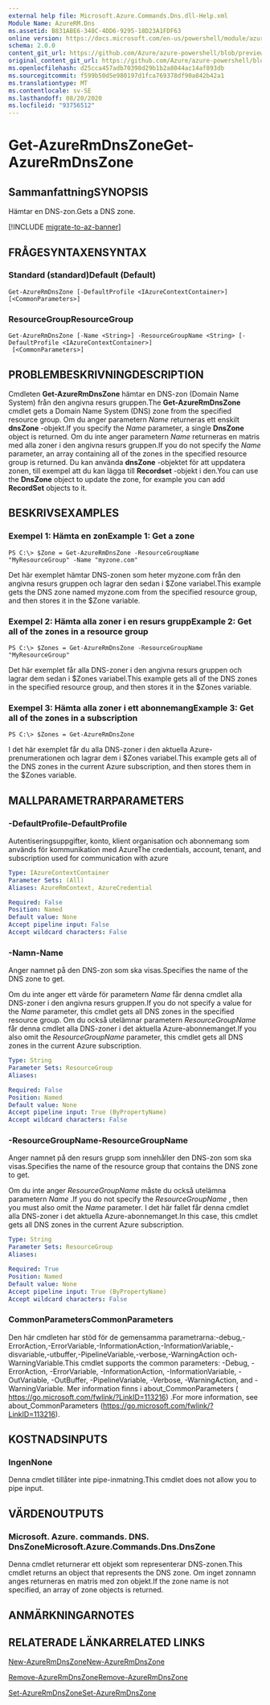 ```yaml
---
external help file: Microsoft.Azure.Commands.Dns.dll-Help.xml
Module Name: AzureRM.Dns
ms.assetid: B831ABE6-348C-4DD6-9295-18D23A1FDF63
online version: https://docs.microsoft.com/en-us/powershell/module/azurerm.dns/get-azurermdnszone
schema: 2.0.0
content_git_url: https://github.com/Azure/azure-powershell/blob/preview/src/ResourceManager/Dns/Commands.Dns/help/Get-AzureRmDnsZone.md
original_content_git_url: https://github.com/Azure/azure-powershell/blob/preview/src/ResourceManager/Dns/Commands.Dns/help/Get-AzureRmDnsZone.md
ms.openlocfilehash: d25cca457adb70398d29b1b2a8044ac14af893db
ms.sourcegitcommit: f599b50d5e980197d1fca769378df90a842b42a1
ms.translationtype: MT
ms.contentlocale: sv-SE
ms.lasthandoff: 08/20/2020
ms.locfileid: "93756512"
---
```

# <span data-ttu-id="0073f-101">Get-AzureRmDnsZone</span><span class="sxs-lookup"><span data-stu-id="0073f-101">Get-AzureRmDnsZone</span></span>

## <span data-ttu-id="0073f-102">Sammanfattning</span><span class="sxs-lookup"><span data-stu-id="0073f-102">SYNOPSIS</span></span>
<span data-ttu-id="0073f-103">Hämtar en DNS-zon.</span><span class="sxs-lookup"><span data-stu-id="0073f-103">Gets a DNS zone.</span></span>

[!INCLUDE [migrate-to-az-banner](../../includes/migrate-to-az-banner.md)]

## <span data-ttu-id="0073f-104">FRÅGESYNTAXEN</span><span class="sxs-lookup"><span data-stu-id="0073f-104">SYNTAX</span></span>

### <span data-ttu-id="0073f-105">Standard (standard)</span><span class="sxs-lookup"><span data-stu-id="0073f-105">Default (Default)</span></span>
```
Get-AzureRmDnsZone [-DefaultProfile <IAzureContextContainer>] [<CommonParameters>]
```

### <span data-ttu-id="0073f-106">ResourceGroup</span><span class="sxs-lookup"><span data-stu-id="0073f-106">ResourceGroup</span></span>
```
Get-AzureRmDnsZone [-Name <String>] -ResourceGroupName <String> [-DefaultProfile <IAzureContextContainer>]
 [<CommonParameters>]
```

## <span data-ttu-id="0073f-107">PROBLEMBESKRIVNING</span><span class="sxs-lookup"><span data-stu-id="0073f-107">DESCRIPTION</span></span>
<span data-ttu-id="0073f-108">Cmdleten **Get-AzureRmDnsZone** hämtar en DNS-zon (Domain Name System) från den angivna resurs gruppen.</span><span class="sxs-lookup"><span data-stu-id="0073f-108">The **Get-AzureRmDnsZone** cmdlet gets a Domain Name System (DNS) zone from the specified resource group.</span></span>
<span data-ttu-id="0073f-109">Om du anger parametern *Name* returneras ett enskilt **dnsZone** -objekt.</span><span class="sxs-lookup"><span data-stu-id="0073f-109">If you specify the *Name* parameter, a single **DnsZone** object is returned.</span></span>
<span data-ttu-id="0073f-110">Om du inte anger parametern *Name* returneras en matris med alla zoner i den angivna resurs gruppen.</span><span class="sxs-lookup"><span data-stu-id="0073f-110">If you do not specify the *Name* parameter, an array containing all of the zones in the specified resource group is returned.</span></span>
<span data-ttu-id="0073f-111">Du kan använda **dnsZone** -objektet för att uppdatera zonen, till exempel att du kan lägga till **Recordset** -objekt i den.</span><span class="sxs-lookup"><span data-stu-id="0073f-111">You can use the **DnsZone** object to update the zone, for example you can add **RecordSet** objects to it.</span></span>

## <span data-ttu-id="0073f-112">BESKRIVS</span><span class="sxs-lookup"><span data-stu-id="0073f-112">EXAMPLES</span></span>

### <span data-ttu-id="0073f-113">Exempel 1: Hämta en zon</span><span class="sxs-lookup"><span data-stu-id="0073f-113">Example 1: Get a zone</span></span>
```
PS C:\> $Zone = Get-AzureRmDnsZone -ResourceGroupName "MyResourceGroup" -Name "myzone.com"
```

<span data-ttu-id="0073f-114">Det här exemplet hämtar DNS-zonen som heter myzone.com från den angivna resurs gruppen och lagrar den sedan i $Zone variabel.</span><span class="sxs-lookup"><span data-stu-id="0073f-114">This example gets the DNS zone named myzone.com from the specified resource group, and then stores it in the $Zone variable.</span></span>

### <span data-ttu-id="0073f-115">Exempel 2: Hämta alla zoner i en resurs grupp</span><span class="sxs-lookup"><span data-stu-id="0073f-115">Example 2: Get all of the zones in a resource group</span></span>
```
PS C:\> $Zones = Get-AzureRmDnsZone -ResourceGroupName "MyResourceGroup"
```

<span data-ttu-id="0073f-116">Det här exemplet får alla DNS-zoner i den angivna resurs gruppen och lagrar dem sedan i $Zones variabel.</span><span class="sxs-lookup"><span data-stu-id="0073f-116">This example gets all of the DNS zones in the specified resource group, and then stores it in the $Zones variable.</span></span>

### <span data-ttu-id="0073f-117">Exempel 3: Hämta alla zoner i ett abonnemang</span><span class="sxs-lookup"><span data-stu-id="0073f-117">Example 3: Get all of the zones in a subscription</span></span>
```
PS C:\> $Zones = Get-AzureRmDnsZone
```

<span data-ttu-id="0073f-118">I det här exemplet får du alla DNS-zoner i den aktuella Azure-prenumerationen och lagrar dem i $Zones variabel.</span><span class="sxs-lookup"><span data-stu-id="0073f-118">This example gets all of the DNS zones in the current Azure subscription, and then stores them in the $Zones variable.</span></span>

## <span data-ttu-id="0073f-119">MALLPARAMETRAR</span><span class="sxs-lookup"><span data-stu-id="0073f-119">PARAMETERS</span></span>

### <span data-ttu-id="0073f-120">-DefaultProfile</span><span class="sxs-lookup"><span data-stu-id="0073f-120">-DefaultProfile</span></span>
<span data-ttu-id="0073f-121">Autentiseringsuppgifter, konto, klient organisation och abonnemang som används för kommunikation med Azure</span><span class="sxs-lookup"><span data-stu-id="0073f-121">The credentials, account, tenant, and subscription used for communication with azure</span></span>

```yaml
Type: IAzureContextContainer
Parameter Sets: (All)
Aliases: AzureRmContext, AzureCredential

Required: False
Position: Named
Default value: None
Accept pipeline input: False
Accept wildcard characters: False
```

### <span data-ttu-id="0073f-122">-Namn</span><span class="sxs-lookup"><span data-stu-id="0073f-122">-Name</span></span>
<span data-ttu-id="0073f-123">Anger namnet på den DNS-zon som ska visas.</span><span class="sxs-lookup"><span data-stu-id="0073f-123">Specifies the name of the DNS zone to get.</span></span>

<span data-ttu-id="0073f-124">Om du inte anger ett värde för parametern *Name* får denna cmdlet alla DNS-zoner i den angivna resurs gruppen.</span><span class="sxs-lookup"><span data-stu-id="0073f-124">If you do not specify a value for the *Name* parameter, this cmdlet gets all DNS zones in the specified resource group.</span></span>
<span data-ttu-id="0073f-125">Om du också utelämnar parametern *ResourceGroupName* får denna cmdlet alla DNS-zoner i det aktuella Azure-abonnemanget.</span><span class="sxs-lookup"><span data-stu-id="0073f-125">If you also omit the *ResourceGroupName* parameter, this cmdlet gets all DNS zones in the current Azure subscription.</span></span>

```yaml
Type: String
Parameter Sets: ResourceGroup
Aliases: 

Required: False
Position: Named
Default value: None
Accept pipeline input: True (ByPropertyName)
Accept wildcard characters: False
```

### <span data-ttu-id="0073f-126">-ResourceGroupName</span><span class="sxs-lookup"><span data-stu-id="0073f-126">-ResourceGroupName</span></span>
<span data-ttu-id="0073f-127">Anger namnet på den resurs grupp som innehåller den DNS-zon som ska visas.</span><span class="sxs-lookup"><span data-stu-id="0073f-127">Specifies the name of the resource group that contains the DNS zone to get.</span></span>

<span data-ttu-id="0073f-128">Om du inte anger *ResourceGroupName* måste du också utelämna parametern *Name* .</span><span class="sxs-lookup"><span data-stu-id="0073f-128">If you do not specify the *ResourceGroupName* , then you must also omit the *Name* parameter.</span></span>
<span data-ttu-id="0073f-129">I det här fallet får denna cmdlet alla DNS-zoner i det aktuella Azure-abonnemanget.</span><span class="sxs-lookup"><span data-stu-id="0073f-129">In this case, this cmdlet gets all DNS zones in the current Azure subscription.</span></span>

```yaml
Type: String
Parameter Sets: ResourceGroup
Aliases: 

Required: True
Position: Named
Default value: None
Accept pipeline input: True (ByPropertyName)
Accept wildcard characters: False
```

### <span data-ttu-id="0073f-130">CommonParameters</span><span class="sxs-lookup"><span data-stu-id="0073f-130">CommonParameters</span></span>
<span data-ttu-id="0073f-131">Den här cmdleten har stöd för de gemensamma parametrarna:-debug,-ErrorAction,-ErrorVariable,-InformationAction,-InformationVariable,-disvariable,-utbuffer,-PipelineVariable,-verbose,-WarningAction och-WarningVariable.</span><span class="sxs-lookup"><span data-stu-id="0073f-131">This cmdlet supports the common parameters: -Debug, -ErrorAction, -ErrorVariable, -InformationAction, -InformationVariable, -OutVariable, -OutBuffer, -PipelineVariable, -Verbose, -WarningAction, and -WarningVariable.</span></span> <span data-ttu-id="0073f-132">Mer information finns i about_CommonParameters ( https://go.microsoft.com/fwlink/?LinkID=113216) .</span><span class="sxs-lookup"><span data-stu-id="0073f-132">For more information, see about_CommonParameters (https://go.microsoft.com/fwlink/?LinkID=113216).</span></span>

## <span data-ttu-id="0073f-133">KOSTNADS</span><span class="sxs-lookup"><span data-stu-id="0073f-133">INPUTS</span></span>

### <span data-ttu-id="0073f-134">Ingen</span><span class="sxs-lookup"><span data-stu-id="0073f-134">None</span></span>
<span data-ttu-id="0073f-135">Denna cmdlet tillåter inte pipe-inmatning.</span><span class="sxs-lookup"><span data-stu-id="0073f-135">This cmdlet does not allow you to pipe input.</span></span>

## <span data-ttu-id="0073f-136">VÄRDEN</span><span class="sxs-lookup"><span data-stu-id="0073f-136">OUTPUTS</span></span>

### <span data-ttu-id="0073f-137">Microsoft. Azure. commands. DNS. DnsZone</span><span class="sxs-lookup"><span data-stu-id="0073f-137">Microsoft.Azure.Commands.Dns.DnsZone</span></span>
<span data-ttu-id="0073f-138">Denna cmdlet returnerar ett objekt som representerar DNS-zonen.</span><span class="sxs-lookup"><span data-stu-id="0073f-138">This cmdlet returns an object that represents the DNS zone.</span></span>
<span data-ttu-id="0073f-139">Om inget zonnamn anges returneras en matris med zon objekt.</span><span class="sxs-lookup"><span data-stu-id="0073f-139">If the zone name is not specified, an array of zone objects is returned.</span></span>

## <span data-ttu-id="0073f-140">ANMÄRKNINGAR</span><span class="sxs-lookup"><span data-stu-id="0073f-140">NOTES</span></span>

## <span data-ttu-id="0073f-141">RELATERADE LÄNKAR</span><span class="sxs-lookup"><span data-stu-id="0073f-141">RELATED LINKS</span></span>

[<span data-ttu-id="0073f-142">New-AzureRmDnsZone</span><span class="sxs-lookup"><span data-stu-id="0073f-142">New-AzureRmDnsZone</span></span>](./New-AzureRmDnsZone.md)

[<span data-ttu-id="0073f-143">Remove-AzureRmDnsZone</span><span class="sxs-lookup"><span data-stu-id="0073f-143">Remove-AzureRmDnsZone</span></span>](./Remove-AzureRmDnsZone.md)

[<span data-ttu-id="0073f-144">Set-AzureRmDnsZone</span><span class="sxs-lookup"><span data-stu-id="0073f-144">Set-AzureRmDnsZone</span></span>](./Set-AzureRmDnsZone.md)
